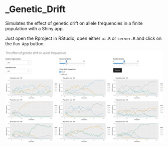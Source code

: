# _Genetic_Drift

Simulates the effect of genetic drift on allele frequencies in a finite population with a Shiny app.

Just open the Rproject in RStudio, open either `ui.R` or `server.R` and click on the `Run App` button.

![](ScreenShot.png)
